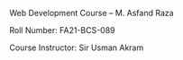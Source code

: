 Web Development Course – M. Asfand Raza

Roll Number: FA21-BCS-089

Course Instructor: Sir Usman Akram
